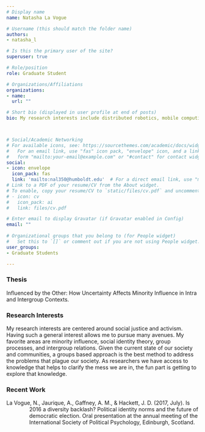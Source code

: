 ```yaml
---
# Display name
name: Natasha La Vogue

# Username (this should match the folder name)
authors:
- natasha_l

# Is this the primary user of the site?
superuser: true

# Role/position
role: Graduate Student

# Organizations/Affiliations
organizations:
- name:
  url: ""

# Short bio (displayed in user profile at end of posts)
bio: My research interests include distributed robotics, mobile computing and programmable matter.



# Social/Academic Networking
# For available icons, see: https://sourcethemes.com/academic/docs/widgets/#icons
#   For an email link, use "fas" icon pack, "envelope" icon, and a link in the
#   form "mailto:your-email@example.com" or "#contact" for contact widget.
social:
- icon: envelope
  icon_pack: fas
  link: 'mailto:nal350@humboldt.edu'  # For a direct email link, use "mailto:test@example.org".
# Link to a PDF of your resume/CV from the About widget.
# To enable, copy your resume/CV to `static/files/cv.pdf` and uncomment the lines below.  
# - icon: cv
#   icon_pack: ai
#   link: files/cv.pdf

# Enter email to display Gravatar (if Gravatar enabled in Config)
email: ""
  
# Organizational groups that you belong to (for People widget)
#   Set this to `[]` or comment out if you are not using People widget.  
user_groups:
- Graduate Students

---
```


<h3>Thesis</h3>
Influenced by the Other: How Uncertainty Affects Minority Influence in Intra and Intergroup Contexts.

<h3>Research Interests</h3>
My research interests are centered around social justice and activism. Having such a general interest allows me to pursue many avenues. My favorite areas are minority influence, social identity theory, group processes, and intergroup relations. Given the current state of our society and communities, a groups based approach is the best method to address the problems that plague our society. As researchers we have access to knowledge that helps to clarify the mess we are in, the fun part is getting to explore that knowledge.

<h3>Recent Work</h3>
<p style="margin-left: 60px; text-indent: -60px;">La Vogue, N., Jaurique, A., Gaffney, A. M., & Hackett, J. D. (2017, July). Is 2016 a diversity backlash? Political identity norms and the future of democratic election. Oral presentation at the annual meeting of the International Society of Political Psychology, Edinburgh, Scotland.</p>
